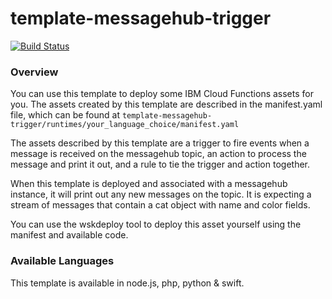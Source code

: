 # template-messagehub-trigger
[![Build Status](https://travis-ci.org/ibm-functions/template-messagehub-trigger.svg?branch=master)](https://travis-ci.org/ibm-functions/template-messagehub-trigger)

### Overview
You can use this template to deploy some IBM Cloud Functions assets for you.  The assets created by this template are described in the manifest.yaml file, which can be found at `template-messagehub-trigger/runtimes/your_language_choice/manifest.yaml`

The assets described by this template are a trigger to fire events when a message is received on the messagehub topic, an action to process the message and print it out, and a rule to tie the trigger and action together.

When this template is deployed and associated with a messagehub instance, it will print out any new messages on the topic.  It is expecting a stream of messages that contain a cat object with name and color fields.

You can use the wskdeploy tool to deploy this asset yourself using the manifest and available code.

### Available Languages
This template is available in node.js, php, python & swift.
